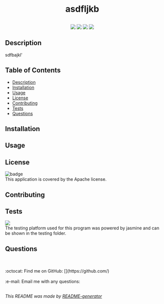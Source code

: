 
  <h1 align='center'>asdfljkb</h1>

  <p align="center">
    <img src="">
  </p>

  <p align="center">
    <img src="https://img.shields.io/github/repo-size//asdflbjk" />
    <img src="https://img.shields.io/github/issues//asdflbjk" />
    <img src="https://img.shields.io/github/last-commit//asdflbjk" >
    <img src="https://img.shields.io/badge/license-Apache-brightgreen" >
  </p>
    
  ## Description
  sdfbajkl'

  ## Table of Contents
  - [Description](#description)
  - [Installation](#installation)
  - [Usage](#usage)
  - [License](#license)
  - [Contributing](#contributing)
  - [Tests](#tests)
  - [Questions](#questions)

  ## Installation
  

  ## Usage
  

  ## License
  ![badge](https://img.shields.io/badge/license-Apache-brightgreen)
  <br />
  This application is covered by the Apache license.

  ## Contributing
  

  ## Tests
  <img src="https://img.shields.io/badge/-jasmine-%23C21325?style=for-the-badge&logo=jasmine&logoColor=white"/> </br>
  The testing platform used for this program was powered by jasmine and can be shown in the testing folder.

  ## Questions
  <br />
  <br />
  :octocat: Find me on GitHub: [](https://github.com/)<br />
  <br />
  :e-mail: Email me with any questions: <br /><br />

  _This README was made by [README-generator](https://github.com/jcv12/ReadMe-Generator)_
  